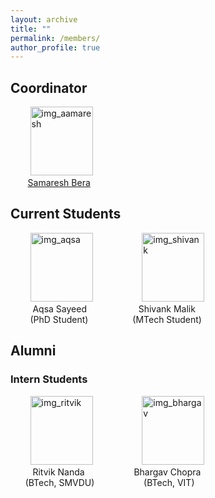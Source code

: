 ```yaml
---
layout: archive
title: ""
permalink: /members/
author_profile: true
---
```


<h2><b>Coordinator</b></h2>

&nbsp;&nbsp;&nbsp;&nbsp;&nbsp;&nbsp;&nbsp;&nbsp;<img src="https://samareshbera.github.io/images/Samaresh3.jpg"  alt="img_aamaresh" width = 100px height = 110px ><br>
&nbsp;&nbsp;&nbsp;&nbsp;&nbsp;&nbsp;&nbsp;[Samaresh Bera](https://samareshbera.github.io/)


<h2><b>Current Students</b></h2>

&nbsp;&nbsp;&nbsp;&nbsp;&nbsp;&nbsp;&nbsp;&nbsp;<img src="https://samareshbera.github.io/images/Aqsa.jpg"  alt="img_aqsa" width = 100px height = 110px > &nbsp;&nbsp;&nbsp;&nbsp;&nbsp; &nbsp;&nbsp;&nbsp;&nbsp;&nbsp;&nbsp;&nbsp;&nbsp;&nbsp;&nbsp;&nbsp;&nbsp; <img src="https://samareshbera.github.io/images/Shivank.png"  alt="img_shivank" width = 100px height = 110px ><br>
&nbsp;&nbsp;&nbsp;&nbsp;&nbsp;&nbsp;&nbsp;&nbsp;&nbsp;Aqsa Sayeed   &nbsp;&nbsp;&nbsp;&nbsp;&nbsp;&nbsp;&nbsp;&nbsp; &nbsp;&nbsp; &nbsp;&nbsp;&nbsp;&nbsp;&nbsp;&nbsp;&nbsp; Shivank Malik<br>
&nbsp;&nbsp;&nbsp;&nbsp;&nbsp;&nbsp;&nbsp;&nbsp;(PhD Student)  &nbsp;&nbsp;&nbsp;&nbsp;&nbsp; &nbsp;&nbsp;&nbsp;&nbsp;&nbsp;&nbsp;&nbsp;&nbsp;&nbsp;&nbsp; (MTech Student)


<h2><b>Alumni</b></h2>

<h3>Intern Students</h3>

&nbsp;&nbsp;&nbsp;&nbsp;&nbsp;&nbsp;&nbsp;&nbsp;<img src="https://samareshbera.github.io/images/Ritvik.jpg"  alt="img_ritvik" width = 100px height = 110px > &nbsp;&nbsp;&nbsp;&nbsp;&nbsp; &nbsp;&nbsp;&nbsp;&nbsp;&nbsp;&nbsp;&nbsp;&nbsp;&nbsp;&nbsp;&nbsp;&nbsp; <img src="https://samareshbera.github.io/images/Bhargav.jpg"  alt="img_bhargav" width = 100px height = 110px ><br>
&nbsp;&nbsp;&nbsp;&nbsp;&nbsp;&nbsp;&nbsp;&nbsp; Ritvik Nanda   &nbsp;&nbsp;&nbsp;&nbsp;&nbsp;&nbsp; &nbsp;&nbsp;&nbsp; &nbsp;&nbsp;&nbsp;&nbsp;&nbsp;&nbsp;&nbsp; Bhargav Chopra<br>
&nbsp;&nbsp;&nbsp;&nbsp;&nbsp;&nbsp;(BTech, SMVDU)  &nbsp;&nbsp;&nbsp; &nbsp;&nbsp;&nbsp;&nbsp;&nbsp;&nbsp;&nbsp;&nbsp;&nbsp;&nbsp;&nbsp;&nbsp;&nbsp;&nbsp; (BTech, VIT)
